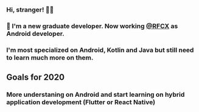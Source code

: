 ### Hi, stranger! 👋🐑
### 👶 I'm a new graduate developer. Now working [@RFCX](https://github.com/rfcx) as Android developer.
### I'm most specialized on Android, Kotlin and Java but still need to learn much more on them.

## **Goals for 2020**
### More understaning on Android and start learning on hybrid application development (Flutter or React Native)

<!--
**Tooseriuz/tooseriuz** is a ✨ _special_ ✨ repository because its `README.md` (this file) appears on your GitHub profile.

Here are some ideas to get you started:

- 🔭 I’m currently working on ...
- 🌱 I’m currently learning ...
- 👯 I’m looking to collaborate on ...
- 🤔 I’m looking for help with ...
- 💬 Ask me about ...
- 📫 How to reach me: ...
- 😄 Pronouns: ...
- ⚡ Fun fact: ...
-->

